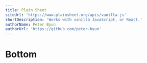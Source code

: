 ```yaml
---
title: Plain Sheet
siteUrl: 'https://www.plainsheet.org/apis/vanilla-js'
shortDescription: 'Works with vanilla JavaScript, or React.'
authorName: Peter Byun
authorUrl: 'https://github.com/peter-byun'
---
```


# B**ottom**
